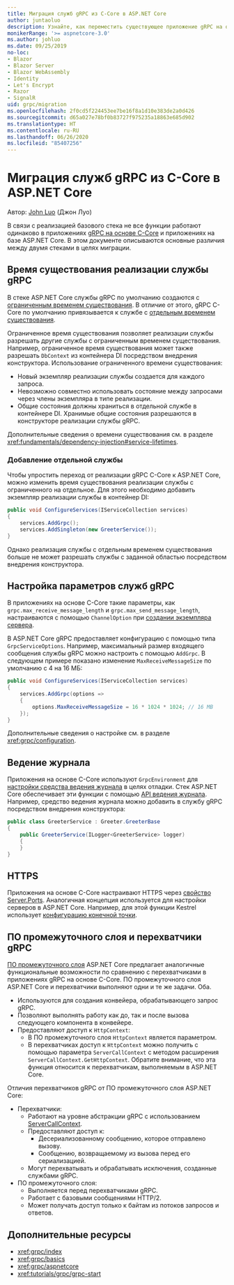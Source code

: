 ```yaml
---
title: Миграция служб gRPC из C-Core в ASP.NET Core
author: juntaoluo
description: Узнайте, как переместить существующее приложение gRPC на основе C-Core для выполнения поверх стека ASP.NET Core.
monikerRange: '>= aspnetcore-3.0'
ms.author: johluo
ms.date: 09/25/2019
no-loc:
- Blazor
- Blazor Server
- Blazor WebAssembly
- Identity
- Let's Encrypt
- Razor
- SignalR
uid: grpc/migration
ms.openlocfilehash: 2f0cd5f224453ee7be16f8a1d10e383de2a0d426
ms.sourcegitcommit: d65a027e78bf0b83727f975235a18863e685d902
ms.translationtype: HT
ms.contentlocale: ru-RU
ms.lasthandoff: 06/26/2020
ms.locfileid: "85407256"
---
```

# <a name="migrating-grpc-services-from-c-core-to-aspnet-core"></a>Миграция служб gRPC из C-Core в ASP.NET Core

Автор: [John Luo](https://github.com/juntaoluo) (Джон Луо)

В связи с реализацией базового стека не все функции работают одинаково в приложениях [gRPC на основе C-Core](https://grpc.io/blog/grpc-stacks) и приложениях на базе ASP.NET Core. В этом документе описываются основные различия между двумя стеками в целях миграции.

## <a name="grpc-service-implementation-lifetime"></a>Время существования реализации службы gRPC

В стеке ASP.NET Core службы gRPC по умолчанию создаются с [ограниченным временем существования](xref:fundamentals/dependency-injection#service-lifetimes). В отличие от этого, gRPC C-Core по умолчанию привязывается к службе с [отдельным временем существования](xref:fundamentals/dependency-injection#service-lifetimes).

Ограниченное время существования позволяет реализации службы разрешать другие службы с ограниченным временем существования. Например, ограниченное время существования может также разрешать `DbContext` из контейнера DI посредством внедрения конструктора. Использование ограниченного времени существования:

* Новый экземпляр реализации службы создается для каждого запроса.
* Невозможно совместно использовать состояние между запросами через члены экземпляра в типе реализации.
* Общие состояния должны храниться в отдельной службе в контейнере DI. Хранимые общие состояния разрешаются в конструкторе реализации службы gRPC.

Дополнительные сведения о времени существования см. в разделе <xref:fundamentals/dependency-injection#service-lifetimes>.

### <a name="add-a-singleton-service"></a>Добавление отдельной службы

Чтобы упростить переход от реализации gRPC C-Core к ASP.NET Core, можно изменить время существования реализации службы с ограниченного на отдельное. Для этого необходимо добавить экземпляр реализации службы в контейнер DI:

```csharp
public void ConfigureServices(IServiceCollection services)
{
    services.AddGrpc();
    services.AddSingleton(new GreeterService());
}
```

Однако реализация службы с отдельным временем существования больше не может разрешать службы с заданной областью посредством внедрения конструктора.

## <a name="configure-grpc-services-options"></a>Настройка параметров служб gRPC

В приложениях на основе C-Core такие параметры, как `grpc.max_receive_message_length` и `grpc.max_send_message_length`, настраиваются с помощью `ChannelOption` при [создании экземпляра сервера](https://grpc.io/grpc/csharp/api/Grpc.Core.Server.html#Grpc_Core_Server__ctor_System_Collections_Generic_IEnumerable_Grpc_Core_ChannelOption__).

В ASP.NET Core gRPC предоставляет конфигурацию с помощью типа `GrpcServiceOptions`. Например, максимальный размер входящего сообщения службы gRPC можно настроить с помощью `AddGrpc`. В следующем примере показано изменение `MaxReceiveMessageSize` по умолчанию с 4 на 16 МБ:

```csharp
public void ConfigureServices(IServiceCollection services)
{
    services.AddGrpc(options =>
    {
        options.MaxReceiveMessageSize = 16 * 1024 * 1024; // 16 MB
    });
}
```

Дополнительные сведения о настройке см. в разделе <xref:grpc/configuration>.

## <a name="logging"></a>Ведение журнала

Приложения на основе C-Core используют `GrpcEnvironment` для [настройки средства ведения журнала](https://grpc.io/grpc/csharp/api/Grpc.Core.GrpcEnvironment.html?q=size#Grpc_Core_GrpcEnvironment_SetLogger_Grpc_Core_Logging_ILogger_) в целях отладки. Стек ASP.NET Core обеспечивает эти функции с помощью [API ведения журнала](xref:fundamentals/logging/index). Например, средство ведения журнала можно добавить в службу gRPC посредством внедрения конструктора:

```csharp
public class GreeterService : Greeter.GreeterBase
{
    public GreeterService(ILogger<GreeterService> logger)
    {
    }
}
```

## <a name="https"></a>HTTPS

Приложения на основе C-Core настраивают HTTPS через [свойство Server.Ports](https://grpc.io/grpc/csharp/api/Grpc.Core.Server.html#Grpc_Core_Server_Ports). Аналогичная концепция используется для настройки серверов в ASP.NET Core. Например, для этой функции Kestrel использует [конфигурацию конечной точки](xref:fundamentals/servers/kestrel#endpoint-configuration).

## <a name="grpc-interceptors-vs-middleware"></a>ПО промежуточного слоя и перехватчики gRPC

[ПО промежуточного слоя](xref:fundamentals/middleware/index) ASP.NET Core предлагает аналогичные функциональные возможности по сравнению с перехватчиками в приложениях gRPC на основе C-Core. ПО промежуточного слоя ASP.NET Core и перехватчики выполняют одни и те же задачи. Оба.

* Используются для создания конвейера, обрабатывающего запрос gRPC.
* Позволяют выполнять работу как до, так и после вызова следующего компонента в конвейере.
* Предоставляют доступ к `HttpContext`:
  * В ПО промежуточного слоя `HttpContext` является параметром.
  * В перехватчиках доступ к `HttpContext` можно получить с помощью параметра `ServerCallContext` с методом расширения `ServerCallContext.GetHttpContext`. Обратите внимание, что эта функция относится к перехватчикам, выполняемым в ASP.NET Core.

Отличия перехватчиков gRPC от ПО промежуточного слоя ASP.NET Core:

* Перехватчики:
  * Работают на уровне абстракции gRPC с использованием [ServerCallContext](https://grpc.io/grpc/csharp/api/Grpc.Core.ServerCallContext.html).
  * Предоставляют доступ к:
    * Десериализованному сообщению, которое отправлено вызову.
    * Сообщению, возвращаемому из вызова перед его сериализацией.
  * Могут перехватывать и обрабатывать исключения, созданные службами gRPC.
* ПО промежуточного слоя:
  * Выполняется перед перехватчиками gRPC.
  * Работает с базовыми сообщениями HTTP/2.
  * Может получать доступ только к байтам из потоков запросов и ответов.

## <a name="additional-resources"></a>Дополнительные ресурсы

* <xref:grpc/index>
* <xref:grpc/basics>
* <xref:grpc/aspnetcore>
* <xref:tutorials/grpc/grpc-start>

